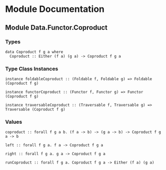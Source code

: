 # Module Documentation

## Module Data.Functor.Coproduct

### Types

    data Coproduct f g a where
      Coproduct :: Either (f a) (g a) -> Coproduct f g a


### Type Class Instances

    instance foldableCoproduct :: (Foldable f, Foldable g) => Foldable (Coproduct f g)

    instance functorCoproduct :: (Functor f, Functor g) => Functor (Coproduct f g)

    instance traversableCoproduct :: (Traversable f, Traversable g) => Traversable (Coproduct f g)


### Values

    coproduct :: forall f g a b. (f a -> b) -> (g a -> b) -> Coproduct f g a -> b

    left :: forall f g a. f a -> Coproduct f g a

    right :: forall f g a. g a -> Coproduct f g a

    runCoproduct :: forall f g a. Coproduct f g a -> Either (f a) (g a)